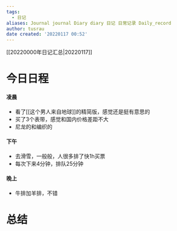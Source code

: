 ```yaml
---
tags:
  - 日记
aliases: Journal journal Diary diary 日记 日常记录 Daily_record
author: tusrau
date created: '20220117 00:52'
---
```


[[20220000年日记汇总|20220117]]

# 今日日程

#### 凌晨
- 看了[[这个男人来自地球]]的精简版，感觉还是挺有意思的
- 买了3个表带，感觉和国内价格差距不大
- 尼龙的和编织的

#### 下午
- 去滑雪，一般般，人很多排了快1h买票
- 每次下来4分钟，排队25分钟

#### 晚上
- 牛排加羊排，不错

# 总结
